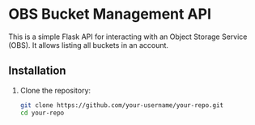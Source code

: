 # OBS Bucket Management API

This is a simple Flask API for interacting with an Object Storage Service (OBS). It allows listing all buckets in an account.

## Installation

1. Clone the repository:
   ```sh
   git clone https://github.com/your-username/your-repo.git
   cd your-repo
